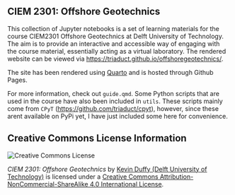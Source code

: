 ## CIEM 2301: Offshore Geotechnics

This collection of Jupyter notebooks is a set of learning materials for the course CIEM2301 Offshore Geotechnics at Delft University of Technology. The aim is to provide an interactive and accessible way of engaging with the course material, essentially acting as a virtual laboratory. The rendered website can be viewed via https://triaduct.github.io/offshoregeotechnics/.

The site has been rendered using [Quarto](https://quarto.org/) and is hosted through Github Pages.

For more information, check out `guide.qmd`. Some Python scripts that are used in the course have also been included in `utils`. These scripts mainly come from `CPyT` (https://github.com/triaduct/cpyt), however, since these arent available on PyPi yet, I have just included some here for convenience.

## Creative Commons License Information
![Creative Commons License](https://i.creativecommons.org/l/by-nc-sa/4.0/88x31.png) <nbsp>

*CIEM 2301: Offshore Geotechnics* by [Kevin Duffy (Delft University of Technology)](https://www.tudelft.nl/staff/k.duffy/) is licensed under a [Creative Commons Attribution-NonCommercial-ShareAlike 4.0 International License](http://creativecommons.org/licenses/by-nc-sa/4.0/).